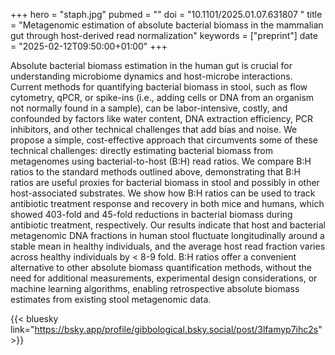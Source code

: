 +++
hero = "staph.jpg"
pubmed = ""
doi = "10.1101/2025.01.07.631807 "
title = "Metagenomic estimation of absolute bacterial biomass in the mammalian gut through host-derived read normalization"
keywords = ["preprint"]
date = "2025-02-12T09:50:00+01:00"
+++

Absolute bacterial biomass estimation in the human gut is crucial for understanding
microbiome dynamics and host-microbe interactions. Current methods for quantifying
bacterial biomass in stool, such as flow cytometry, qPCR, or spike-ins (i.e., adding
cells or DNA from an organism not normally found in a sample), can be labor-intensive,
costly, and confounded by factors like water content, DNA extraction efficiency, PCR
inhibitors, and other technical challenges that add bias and noise. We propose a simple,
cost-effective approach that circumvents some of these technical challenges: directly
estimating bacterial biomass from metagenomes using bacterial-to-host (B:H) read ratios.
We compare B:H ratios to the standard methods outlined above, demonstrating that B:H
ratios are useful proxies for bacterial biomass in stool and possibly in other
host-associated substrates. We show how B:H ratios can be used to track antibiotic
treatment response and recovery in both mice and humans, which showed 403-fold and
45-fold reductions in bacterial biomass during antibiotic treatment, respectively. Our
results indicate that host and bacterial metagenomic DNA fractions in human stool
fluctuate longitudinally around a stable mean in healthy individuals, and the average
host read fraction varies across healthy individuals by < 8-9 fold. B:H ratios offer a
convenient alternative to other absolute biomass quantification methods, without the
need for additional measurements, experimental design considerations, or machine
learning algorithms, enabling retrospective absolute biomass estimates from existing
stool metagenomic data.

{{< bluesky link="https://bsky.app/profile/gibbological.bsky.social/post/3lfamyp7ihc2s" >}}
